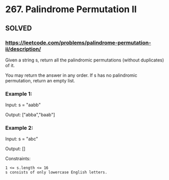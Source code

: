 # 267. Palindrome Permutation II

## SOLVED
### https://leetcode.com/problems/palindrome-permutation-ii/description/

Given a string s, return all the palindromic permutations (without duplicates) of it.

You may return the answer in any order. If s has no palindromic permutation, return an empty list.



### Example 1:

Input: s = "aabb"

Output: ["abba","baab"]

### Example 2:

Input: s = "abc"

Output: []


Constraints:

    1 <= s.length <= 16
    s consists of only lowercase English letters.